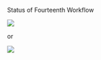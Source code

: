 Status of Fourteenth Workflow

<img src="https://github.com/frolbel/github-actions/actions/workflows/fourteenth-workflow.yml/badge.svg?branch=main" />

or 

<img src="https://github.com/frolbel/github-actions/workflows/Fourteenth%20Workflow/badge.svg" />
